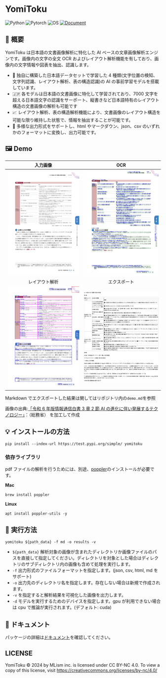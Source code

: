 # YomiToku

![Python](https://img.shields.io/badge/Python-3.9+-F9DC3E.svg?logo=python&logoColor=&style=flat)
![Pytorch](https://img.shields.io/badge/Pytorch-2.5-EE4C2C.svg?logo=Pytorch&style=fla)
![OS](https://img.shields.io/badge/OS-Linux|MacOS-1793D1.svg?&style=fla)
[![Document](https://img.shields.io/badge/docs-live-brightgreen)](https://kotaro-kinoshita.github.io/yomitoku-dev/)

## 🌟 概要

YomiToku は日本語の文書画像解析に特化した AI ベースの文章画像解析エンジンです。画像内の文字の全文 OCR およびレイアウト解析機能を有しており、画像内の文字情報や図表を抽出、認識します。

- 🤖 独自に構築した日本語データセットで学習した 4 種類(文字位置の検知、文字列認識、レイアウト解析、表の構造認識)の AI の事前学習モデルを搭載しています。
- 🇯🇵 各モデルは日本語の文書画像に特化して学習されており、7000 文字を超える日本語文字の認識をサーポート、縦書きなど日本語特有のレイアウト構造の文書画像の解析も可能です
- 📈 レイアウト解析、表の構造解析機能により、文書画像のレイアウト構造を可能な限り維持した状態で、情報を抽出することが可能です。
- 📄 多様な出力形式をサポートし、html やマークダウン、json、csv のいずれかのフォーマットに変換し、出力可能です。

## 🖼️ Demo

|                     入力画像                     |                      OCR                       |
| :----------------------------------------------: | :--------------------------------------------: |
|    <img src="static/demo.jpg" width="600px">     | <img src="static/demo_ocr.jpg" width="600px">  |
|                  レイアウト解析                  |                  エクスポート                  |
| <img src="static/demo_layout.jpg" width="600px"> | <img src="static/demo_html.png" width="600px"> |

Markdown でエクスポートした結果は関してはリポジトリ内の`demo.md`を参照

画像の出典:[「令和 6 年版情報通信白書 3 章 2 節 AI の進化に伴い発展するテクノロジー」](https://www.soumu.go.jp/johotsusintokei/whitepaper/ja/r06/pdf/n1410000.pdf)：（総務省） を加工して作成

## 💡 インストールの方法

```
pip install --index-url https://test.pypi.org/simple/ yomitoku
```

### 依存ライブラリ

pdf ファイルの解析を行うためには、別途、[poppler](https://poppler.freedesktop.org/)のインストールが必要です。

**Mac**

```
brew install poppler
```

**Linux**

```
apt install poppler-utils -y
```

## 🚀 実行方法

```
yomitoku ${path_data} -f md -o results -v
```

- `${path_data}` 解析対象の画像が含まれたディレクトリか画像ファイルのパスを直接して指定してください。ディレクトリを対象とした場合はディレクトリのサブディレクトリ内の画像も含めて処理を実行します。
- `-f` 出力形式のファイルフォーマットを指定します。(json, csv, html, md をサポート)
- `-o` 出力先のディレクトリ名を指定します。存在しない場合は新規で作成されます。
- `-v` を指定すると解析結果を可視化した画像を出力します。
- `-d` モデルを実行するためのデバイスを指定します。gpu が利用できない場合は cpu で推論が実行されます。(デフォルト: cuda)

## 📝 ドキュメント

パッケージの詳細は[ドキュメント](https://kotaro-kinoshita.github.io/yomitoku-dev/)を確認してください。

## LICENSE

YomiToku © 2024 by MLism inc. is licensed under CC BY-NC 4.0. To view a copy of this license, visit https://creativecommons.org/licenses/by-nc/4.0/
